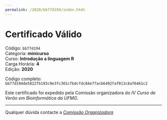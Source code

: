 ```yaml
---
permalink: /2020/bb77d194/index.html
---
```


# Certificado Válido

Código: `bb77d194`<br>
Categoria: **minicurso**<br>
Curso: **Introdução a linguagem R**<br>
Carga Horária: **4**<br>
Edição: **2020**<br>


Código completo: `bb77d194de5822fb193c9e3fc301cfbdcfdc84e77acb6492faf013c8af6461c2`


Este certificado foi expedido pela Comissão organizadora do *IV Curso de Verão em Bioinformática da UFMG*.

----

Qualquer dúvida contacte a [_Comissão Organizadora_](<mailto:cursobioinfoufmg@gmail.com$subject=[Certificados]>)

